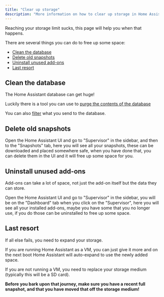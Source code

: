 ```yaml
---
title: "Clear up storage"
description: "More information on how to clear up storage in Home Assistant."
---
```


Reaching your storage limit sucks, this page will help you when that happens.

There are several things you can do to free up some space:

- [Clean the database](#clean-the-database)
- [Delete old snapshots](#delete-old-snapshots)
- [Uninstall unused add-ons](#uninstall-unused-add-ons)
- [Last resort](#last-resort)

## Clean the database

The Home Assistant database can get huge!

Luckily there is a tool you can use to [purge the contents of the database](https://www.home-assistant.io/integrations/recorder/#service-purge)

You can also [filter](https://www.home-assistant.io/integrations/recorder/#configure-filter)
what you send to the database.

## Delete old snapshots

Open the Home Assistant UI and go to "Supervisor" in the sidebar, and then to
the "Snapshots" tab, here you will see all your snapshots, these can be
downloaded and placed somewhere safe, when you have done that, you can delete
them in the UI and it will free up some space for you.

## Uninstall unused add-ons

Add-ons can take a lot of space, not just the add-on itself but the data
they can store.

Open the Home Assistant UI and go to "Supervisor" in the sidebar, you will be
on the "Dashboard" tab when you click on the "Supervisor", here you will see
all your installed add-ons, maybe you have some that you no longer use, if
you do those can be uninstalled to free up some space.

## Last resort

If all else fails, you need to expand your storage.

If you are running Home Assistant as a VM, you can just give it more and on the
next boot Home Assistant will auto-expand to use the newly added space.

If you are not running a VM, you need to replace your storage medium
(typically this will be a SD card).

**Before you bark upon that journey, make sure you have a recent full snapshot,
and that you have moved that off the storage medium!**
